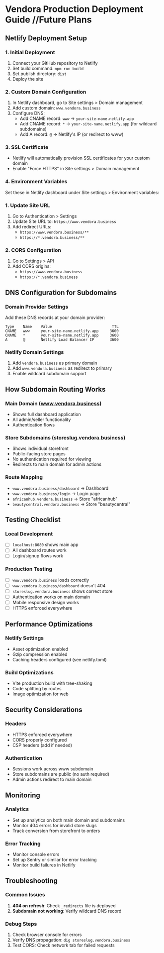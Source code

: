 # Vendora Production Deployment Guide  //Future Plans

## Netlify Deployment Setup

### 1. Initial Deployment
1. Connect your GitHub repository to Netlify
2. Set build command: `npm run build`
3. Set publish directory: `dist`
4. Deploy the site

### 2. Custom Domain Configuration
1. In Netlify dashboard, go to Site settings > Domain management
2. Add custom domain: `www.vendora.business`
3. Configure DNS:
   - Add CNAME record: `www` → `your-site-name.netlify.app`
   - Add CNAME record: `*` → `your-site-name.netlify.app` (for wildcard subdomains)
   - Add A record: `@` → Netlify's IP (or redirect to www)

### 3. SSL Certificate
- Netlify will automatically provision SSL certificates for your custom domain
- Enable "Force HTTPS" in Site settings > Domain management

### 4. Environment Variables
Set these in Netlify dashboard under Site settings > Environment variables:


### 1. Update Site URL
1. Go to Authentication > Settings
2. Update Site URL to: `https://www.vendora.business`
3. Add redirect URLs:
   - `https://www.vendora.business/**`
   - `https://*.vendora.business/**`

### 2. CORS Configuration
1. Go to Settings > API
2. Add CORS origins:
   - `https://www.vendora.business`
   - `https://*.vendora.business`

## DNS Configuration for Subdomains

### Domain Provider Settings
Add these DNS records at your domain provider:

```
Type    Name    Value                           TTL
CNAME   www     your-site-name.netlify.app     3600
CNAME   *       your-site-name.netlify.app     3600  
A       @       Netlify Load Balancer IP       3600
```

### Netlify Domain Settings
1. Add `vendora.business` as primary domain
2. Add `www.vendora.business` as redirect to primary
3. Enable wildcard subdomain support

## How Subdomain Routing Works

### Main Domain (www.vendora.business)
- Shows full dashboard application
- All admin/seller functionality
- Authentication flows

### Store Subdomains (storeslug.vendora.business)  
- Shows individual storefront
- Public-facing store pages
- No authentication required for viewing
- Redirects to main domain for admin actions

### Route Mapping
- `www.vendora.business/dashboard` → Dashboard
- `www.vendora.business/login` → Login page
- `africanhub.vendora.business` → Store "africanhub"
- `beautycentral.vendora.business` → Store "beautycentral"

## Testing Checklist

### Local Development
- [ ] `localhost:8080` shows main app
- [ ] All dashboard routes work
- [ ] Login/signup flows work

### Production Testing
- [ ] `www.vendora.business` loads correctly
- [ ] `www.vendora.business/dashboard` doesn't 404
- [ ] `storeslug.vendora.business` shows correct store
- [ ] Authentication works on main domain
- [ ] Mobile responsive design works
- [ ] HTTPS enforced everywhere

## Performance Optimizations

### Netlify Settings
- Asset optimization enabled
- Gzip compression enabled
- Caching headers configured (see netlify.toml)

### Build Optimizations
- Vite production build with tree-shaking
- Code splitting by routes
- Image optimization for web

## Security Considerations

### Headers
- HTTPS enforced everywhere
- CORS properly configured
- CSP headers (add if needed)

### Authentication
- Sessions work across www subdomain
- Store subdomains are public (no auth required)
- Admin actions redirect to main domain

## Monitoring

### Analytics
- Set up analytics on both main domain and subdomains
- Monitor 404 errors for invalid store slugs
- Track conversion from storefront to orders

### Error Tracking
- Monitor console errors
- Set up Sentry or similar for error tracking
- Monitor build failures in Netlify

## Troubleshooting

### Common Issues
1. **404 on refresh**: Check `_redirects` file is deployed
2. **Subdomain not working**: Verify wildcard DNS record

### Debug Steps
1. Check browser console for errors
2. Verify DNS propagation: `dig storeslug.vendora.business`
3. Test CORS: Check network tab for failed requests
